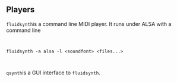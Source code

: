 
##  Players 


 `fluidsynth`is a command line MIDI player.
      It runs under ALSA with a command line

```

	
fluidsynth -a alsa -l <soundfont> <files...>
	
      
```


 `qsynth`is a GUI interface to `fluidsynth`.
